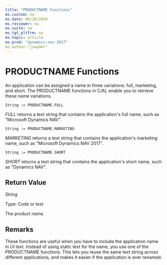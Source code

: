 ```yaml
---
title: "PRODUCTNAME Functions"
ms.custom: na
ms.date: 09/20/2016
ms.reviewer: na
ms.suite: na
ms.tgt_pltfrm: na
ms.topic: article
ms-prod: "dynamics-nav-2017"
ms.author:"jswymer"
---
```


# PRODUCTNAME Functions
An application can be assigned a name in three variations: full, marketing, and short. The PRODUCTNAME functions in C/AL enable you to retrieve these name variations.

```
String := PRODUCTNAME.FULL
```
*FULL* returns a text string that contains the application's full name, such as "Microsoft Dynamics NAV".

```
String := PRODUCTNAME.MARKETING
```
*MARKETING* returns a text string that contains the application's marketing name, such as "Microsoft Dynamics NAV 2017".

```
String := PRODUCTNAME.SHORT
```
*SHORT* returns a text string that contains the application's short name, such as "Dynamics NAV".

## Return Value
*String*

Type: Code or text

The product name.

## Remarks
These functions are useful when you have to include the application name in UI text. Instead of using static text for the name, you use one of the PRODUCTNAME functions. This lets you reuse the same text string across different applications, and makes it easier if the application is ever renamed.
